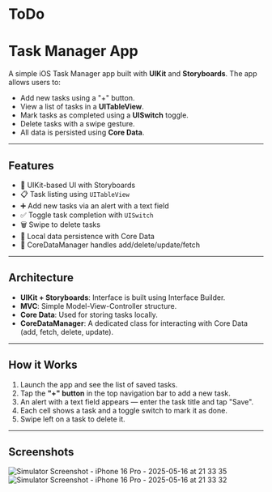 # ToDo
# Task Manager App

A simple iOS Task Manager app built with **UIKit** and **Storyboards**. The app allows users to:

- Add new tasks using a "+" button.
- View a list of tasks in a **UITableView**.
- Mark tasks as completed using a **UISwitch** toggle.
- Delete tasks with a swipe gesture.
- All data is persisted using **Core Data**.

---

## Features

- 📱 UIKit-based UI with Storyboards
- 📋 Task listing using `UITableView`
- ➕ Add new tasks via an alert with a text field
- ✅ Toggle task completion with `UISwitch`
- 🗑 Swipe to delete tasks
- 💾 Local data persistence with Core Data
- 🔁 CoreDataManager handles add/delete/update/fetch

---

## Architecture

- **UIKit + Storyboards**: Interface is built using Interface Builder.
- **MVC**: Simple Model-View-Controller structure.
- **Core Data**: Used for storing tasks locally.
- **CoreDataManager**: A dedicated class for interacting with Core Data (add, fetch, delete, update).

---

## How it Works

1. Launch the app and see the list of saved tasks.
2. Tap the **"+" button** in the top navigation bar to add a new task.
3. An alert with a text field appears — enter the task title and tap "Save".
4. Each cell shows a task and a toggle switch to mark it as done.
5. Swipe left on a task to delete it.

---

## Screenshots


![Simulator Screenshot - iPhone 16 Pro - 2025-05-16 at 21 33 35](https://github.com/user-attachments/assets/df7b2a42-3eab-45b3-8c08-ea697e195a79)
![Simulator Screenshot - iPhone 16 Pro - 2025-05-16 at 21 33 32](https://github.com/user-attachments/assets/130eda88-ee1c-422e-98a5-7e3cd7e689c3)

